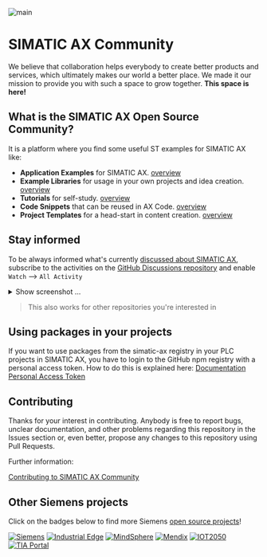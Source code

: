 ![main](https://github.com/simatic-ax/.github/blob/main/profile/GitHubCommunityBanner.svg)

# SIMATIC AX Community

We believe that collaboration helps everybody to create better products and services, which ultimately makes our world a better place. We made it our mission to provide you with such a space to grow together. **This space is here!**

## What is the SIMATIC AX Open Source Community?

It is a platform where you find some useful ST examples for SIMATIC AX like:

- **Application Examples** for SIMATIC AX. [overview](https://github.com/simatic-ax/.github/blob/main/docs/overview/appl-example.md)
- **Example Libraries** for usage in your own projects and idea creation. [overview](https://github.com/simatic-ax/.github/blob/main/docs/overview/example-libraries.md)
- **Tutorials** for self-study. [overview](https://github.com/simatic-ax/.github/blob/main/docs/overview/tutorials.md)
- **Code Snippets** that can be reused in AX Code. [overview](https://github.com/simatic-ax/.github/blob/main/docs/overview/code-snippets.md)
- **Project Templates** for a head-start in content creation. [overview](https://github.com/simatic-ax/.github/blob/main/docs/overview/templates.md)

## Stay informed

To be always informed what's currently [discussed about SIMATIC AX](https://github.com/orgs/simatic-ax/discussions), subscribe to the activities on the [GitHub Discussions repository](https://github.com/simatic-ax/.discussions) and enable `Watch` --> `All Activity`

<details><summary>Show screenshot ... </summary>

![main](https://github.com/simatic-ax/.github/blob/main/profile/subscribe_notifications.png)

</details>

> This also works for other repositories you're interested in

## Using packages in your projects

If you want to use packages from the simatic-ax registry in your PLC projects in SIMATIC AX, you have to login to the GitHub npm registry with a personal access token. How to do this is explained here: [Documentation Personal Access Token](https://github.com/simatic-ax/.github/tree/main/docs/personalaccesstoken.md)

## Contributing

Thanks for your interest in contributing. Anybody is free to report bugs, unclear documentation, and other problems regarding this repository in the Issues section or, even better, propose any changes to this repository using Pull Requests.

Further information:

[Contributing to SIMATIC AX Community](https://github.com/simatic-ax/.github/blob/main/.github/CONTRIBUTING.md)

## Other Siemens projects

Click on the badges below to find more Siemens [open source projects](https://opensource.siemens.com)!

[![Siemens](https://img.shields.io/badge/github-siemens-009999?logo=github)](https://github.com/siemens)
[![Industrial Edge](https://img.shields.io/badge/github-industrial%20edge-e39537?logo=github)](https://github.com/industrial-edge)
[![MindSphere](https://img.shields.io/badge/github-mindsphere-003751?logo=github)](https://github.com/mindsphere)
[![Mendix](https://img.shields.io/badge/github-mendix-0595db?logo=github)](https://github.com/mendix)
[![IOT2050](https://img.shields.io/badge/github-iot2050-green?logo=github)](https://github.com/SIMATICmeetsLinux)
[![TIA Portal](https://img.shields.io/badge/github-tia%20portal-02D8A0?logo=github)](https://github.com/tia-portal-applications)
